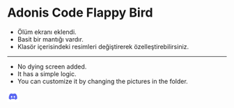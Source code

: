 # Adonis Code Flappy Bird 

- Ölüm ekranı eklendi.
- Basit bir mantığı vardır.
- Klasör içerisindeki resimleri değiştirerek özelleştirebilirsiniz.
-----------------------------------------------------
- No dying screen added.
- It has a simple logic.
- You can customize it by changing the pictures in the folder.

[<img align="left" alt="Git" width="26px" src="https://raw.githubusercontent.com/github/explore/cebd63002168a05a6a642f309227eefeccd92950/topics/discord/discord.png" />][Discord]

[Discord]: https://discord.gg/Ywruzc9uVB
